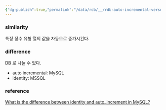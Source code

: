 ```yaml
---
{"dg-publish":true,"permalink":"/data/rdb/__/rdb-auto-incremental-versus-identity/","tags":["rdb","autoincremental","identity"],"noteIcon":"","created":"2024-06-30T00:39:32.605+09:00"}
---
```




### similarity


특정 정수 유형 열의 값을 자동으로 증가시킨다.

### difference


DB 로 나눌 수 있다.
- auto incremental: MySQL
- identity: MSSQL

### reference


[What is the difference between identity and auto_increment in MySQL?](https://www.quora.com/What-is-the-difference-between-identity-and-auto_increment-in-MySQL)